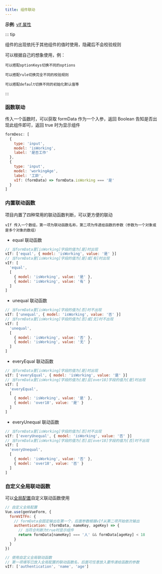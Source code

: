 ```yaml
---
title: 组件联动
---
```


**示例**: [vIf 属性](/views/guide/formDesc.html#vif)

::: tip

组件的出现依托于其他组件的值时使用，隐藏后不会校验规则

可以根据自己的想象使用，例：

    可以搭配optionKeys切换不同的options

    可以搭配rule切换完全不同的校验规则

    可以搭配default切换不同的初始化默认值等

:::

### 函数联动

传入一个函数时，可以获取 formData 作为一个入参，返回 Boolean 告知是否出现此组件即可，返回 true 时为显示组件

```js
formDesc: [
  {
    type: 'input',
    model: 'isWorking',
    label: '是否工作'
  },
  {
    type: 'input',
    model: 'workingAge',
    label: '工龄',
    vIf: (formData) => formData.isWorking === '是'
  }
]
```

### 内置联动函数

项目内置了四种常用的联动函数判断，可以更方便的联动

`vIf 传入一个数组，第一项为联动函数名称，第二项为传递给函数的参数（参数为一个对象或是多个对象的数组）`

- equal 联动函数

```js
// 当formData里[isWorking]字段的值为[是]时出现
vIf: ['equal', { model: 'isWorking', value: '是' }]
// 当formData里[isWorking]字段的值为[是]或[有]时出现
vIf: [
  'equal',
  [
    { model: 'isWorking', value: '是' },
    { model: 'isWorking', value: '有' }
  ]
]
```

- unequal 联动函数

```js
// 当formData里[isWorking]字段的值为[否]时不出现
vIf: ['unequal', { model: 'isWorking', value: '否' }]
// 当formData里[isWorking]字段的值为[否]或[无]时不出现
vIf: [
  'unequal',
  [
    { model: 'isWorking', value: '否' },
    { model: 'isWorking', value: '无' }
  ]
]
```

- everyEqual 联动函数

```js
// 当formData里[isWorking]字段的值为[是]时出现
vIf: ['everyEqual', { model: 'isWorking', value: '是' }]
// 当formData里[isWorking]字段的值为[是]且[over18]字段的值为[是]时出现
vIf: [
  'everyEqual',
  [
    { model: 'isWorking', value: '是' },
    { model: 'over18', value: '是' }
  ]
]
```

- everyUnequal 联动函数

```js
// 当formData里[isWorking]字段的值为[否]时不出现
vIf: ['everyUnequal', { model: 'isWorking', value: '否' }]
// 当formData里[isWorking]字段的值为[否]且[over18]字段的值为[否]时不出现
vIf: [
  'everyUnequal',
  [
    { model: 'isWorking', value: '否' },
    { model: 'over18', value: '否' }
  ]
]
```

### 自定义全局联动函数

可以[全局配置](/views/guide/globalConfig/)自定义联动函数使用

```js
// 自定义全局配置
Vue.use(genVueForm, {
  formVIfFn: {
    // formData会固定输出在第一个，后面参数根据vIf从第二项开始依次输出
    authentication: (formData, nameKey, ageKey) => {
      // 当符合判断为true时显示组件
      return formData[nameKey] === '人' && formData[ageKey] < 18
    }
  }
})

// 使用自定义全局联动函数
// 第一项填写已放入全局配置的联动函数名，后面可任意放入要传递给函数的参数
vIf: ['authentication', 'name', 'age']
```
